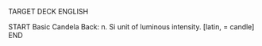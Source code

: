 TARGET DECK
ENGLISH

START
Basic
Candela
Back: n. Si unit of luminous intensity. [latin, = candle]
END
